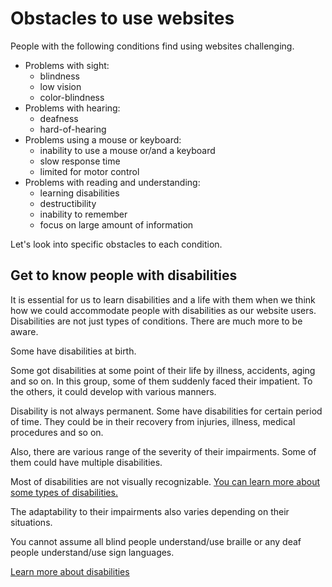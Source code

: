 # Obstacles to use websites


People with the following conditions find using websites challenging.

* Problems with sight:
  * blindness
  * low vision 
  * color-blindness
* Problems with hearing: 
  * deafness
  * hard-of-hearing
* Problems using a mouse or keyboard:
  * inability to use a mouse or/and a keyboard
  * slow response time
  * limited for motor control
* Problems with reading and understanding: 
  * learning disabilities
  * destructibility
  * inability to remember
  * focus on large amount of information

Let's look into specific obstacles to each condition.

## Get to know people with disabilities

It is essential for us to learn disabilities and a life with them when we think how we could accommodate people with disabilities as our website users. Disabilities are not just types of conditions. There are much more to be aware.

Some have disabilities at birth.

Some got disabilities at some point of their life by illness, accidents, aging and so on. In this group, some of them suddenly faced their impatient. To the others, it could develop with various manners.

Disability is not always permanent. Some have disabilities for certain period of time. They could be in their recovery from injuries, illness, medical procedures and so on.

Also, there are various range of the severity of their impairments. Some of them could have multiple disabilities.

Most of disabilities are not visually recognizable. [You can learn more about some types of disabilities.](https://github.com/massgov/edit-mayflower-docs/tree/2d579cba5a280af6e4bd5fd08eabde4b3e71383b/docs/guidelines/accessibility/global--disability-types.md)

The adaptability to their impairments also varies depending on their situations.

You cannot assume all blind people understand/use braille or any deaf people understand/use sign languages.

[Learn more about disabilities](https://github.com/massgov/edit-mayflower-docs/tree/2d579cba5a280af6e4bd5fd08eabde4b3e71383b/docs/guidelines/accessibility/global--disability-types.md)

